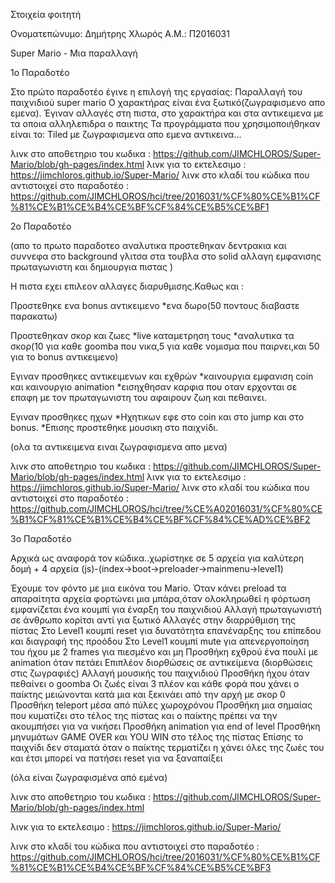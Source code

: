  Στοιχεία φοιτητή

Oνοματεπώνυμο: Δημήτρης Χλωρός 
Α.Μ.: Π2016031

Super Mario - Μια παραλλαγή

1ο Παραδοτέο

Στο πρώτο παραδοτέο έγινε η επιλογή της εργασίας: Παραλλαγή του παιχνιδιού super mario
Ο χαρακτήρας είναι ένα ξωτικό(ζωγραφισμενο απο εμενα).
Έγιναν αλλαγές στη πιστα, στο χαρακτήρα και στα αντικειμενα με τα οποια αλληλεπιδρα ο παικτης Τα προγράμματα που χρησιμοποιήθηκαν είναι το: Tiled με ζωγραφισμενα απο εμενα αντικεινα...

λινκ στο αποθετηριο του κωδικα : https://github.com/JIMCHLOROS/Super-Mario/blob/gh-pages/index.html 
λινκ για το εκτελεσιμο : https://jimchloros.github.io/Super-Mario/
λινκ στο κλαδί του κώδικα που αντιστοιχεί στο παραδοτέο : https://github.com/JIMCHLOROS/hci/tree/2016031/%CF%80%CE%B1%CF%81%CE%B1%CE%B4%CE%BF%CF%84%CE%B5%CE%BF1

2ο Παραδοτέο

(απο το πρωτο παραδοτεο αναλυτικα προστεθηκαν δεντρακια και συννεφα στο background γλιτσα στα τουβλα στο solid αλλαγη εμφανισης πρωταγωνιστη και δημιουργια πιστας )

Η πιστα εχει επιλεον αλλαγες διαρυθμισης.Καθως και :

Προστεθηκε ενα bonus αντικειμενο
*ενα δωρο(50 ποντους διαβαστε παρακατω)

Προστεθηκαν σκορ και ζωες
*live καταμετρηση τους
*αναλυτικα τα σκορ(10 για καθε goomba που νικα,5 για καθε νομισμα που παιρνει,και 50 για το bonus αντικειμενο)

Εγιναν προσθηκες αντικειμενων και εχθρών
*καινουργια εμφανιση coin και καινουργιο animation 
*εισηχθησαν καρφια που οταν ερχονται σε επαφη με τον πρωταγωνιστη του αφαιρουν ζωη και πεθαινει.

Εγιναν προσθηκες ηχων
 *Ηχητικων εφε στο coin και στο jump και στο bonus.
 *Επισης προστεθηκε μουσικη στο παιχνίδι.

(ολα τα αντικειμενα ειναι ζωγραφισμενα απο μενα)

λινκ στο αποθετηριο του κωδικα : https://github.com/JIMCHLOROS/Super-Mario/blob/gh-pages/index.html 
λινκ για το εκτελεσιμο : https://jimchloros.github.io/Super-Mario/
λινκ στο κλαδί του κώδικα που αντιστοιχεί στο παραδοτέο : https://github.com/JIMCHLOROS/hci/tree/%CE%A02016031/%CF%80%CE%B1%CF%81%CE%B1%CE%B4%CE%BF%CF%84%CE%AD%CE%BF2

 3ο Παραδοτέο
 
 Αρχικά ως αναφορά τον κώδικα..χωρίστηκε σε 5 αρχεία για καλύτερη δομή + 4 αρχεία (js)-(index->boot->preloader->mainmenu->level1)
 
 Έχουμε τον φόντο με μια εικόνα του Mario.
 Όταν κάνει preload τα απαραίτητα αρχεία φορτώνει μια μπάρα,όταν ολοκληρωθεί η φόρτωση εμφανίζεται ένα κουμπί για έναρξη του παιχνιδιού
 Αλλαγή πρωταγωνιστή σε άνθρωπο κορίτσι αντί για ξωτικό
 Αλλαγές στην διαρρύθμιση της πίστας
 Στο Level1 κουμπί reset για δυνατότητα επανέναρξης του επίπεδου και διαγραφή της προόδου
 Στο Level1 κουμπί mute για απενεργοποίηση του ήχου με 2 frames για πιεσμένο και μη
 Προσθήκη εχθρού ένα πουλί με animation όταν πετάει
 Επιπλέον διορθώσεις σε αντικείμενα (διορθώσεις στις ζωγραφιές)
 Αλλαγή μουσικής του παιχνιδιού
 Προσθήκη ήχου όταν πεθαίνει ο goomba
 Οι ζωές είναι 3 πλέον και κάθε φορά που χάνει ο παίκτης μειώνονται κατά μια και ξεκινάει από την αρχή με σκορ 0
 Προσθήκη teleport μέσα από πύλες χωροχρόνου
 Προσθήκη μια σημαίας που κυματίζει στο τέλος της πίστας και ο παίκτης πρέπει να την ακουμπήσει για να νικήσει
 Προσθήκη animation για end of level
 Προσθήκη μηνυμάτων GAME OVER και YOU WIN στο τέλος της πίστας
 Επίσης το παιχνίδι δεν σταματά όταν ο παίκτης τερματίζει η χάνει όλες της ζωές του και έτσι μπορεί να πατήσει reset για να ξαναπαίξει
 
 (όλα είναι ζωγραφισμένα από εμένα)
 
 λινκ στο αποθετηριο του κωδικα : https://github.com/JIMCHLOROS/Super-Mario/blob/gh-pages/index.html

 λινκ για το εκτελεσιμο : https://jimchloros.github.io/Super-Mario/

 λινκ στο κλαδί του κώδικα που αντιστοιχεί στο παραδοτέο : https://github.com/JIMCHLOROS/hci/tree/2016031/%CF%80%CE%B1%CF%81%CE%B1%CE%B4%CE%BF%CF%84%CE%B5%CE%BF3

